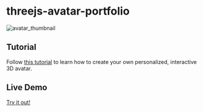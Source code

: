 # threejs-avatar-portfolio

![avatar_thumbnail](https://github.com/dgreenheck/threejs-avatar-portfolio/assets/3814912/49e56bcd-b881-43d0-9b35-ea9945547cc7)


## Tutorial

Follow [this tutorial](https://youtu.be/p4Fk2uUnIHc) to learn how to create your own personalized, interactive 3D avatar.

## Live Demo

[Try it out!](https://dgreenheck.github.io/threejs-avatar-portfolio/)
